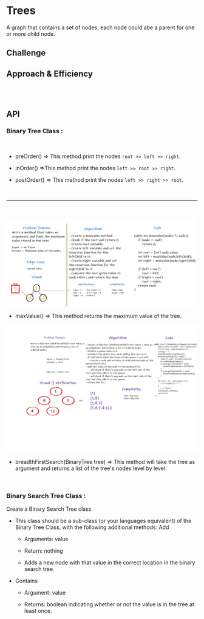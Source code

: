 # Trees

A graph that contains a set of nodes, each node could abe a parent for one or more child node.

## Challenge
<!-- Description of the challenge -->

## Approach & Efficiency
<!-- What approach did you take? Why? What is the Big O space/time for this approach? -->

<br>
<br>

## API

### Binary Tree Class :

  <br>

   - preOrder() => This method print the nodes `root >> left >> right`.

   - inOrder() =>This method print the nodes `left >> root >> right`.

   - postOrder() => This method print the nodes `left >> right >> root`.

   <br>
   <hr>
   <br>


   ![!](./c-c-maxValue-tree.png)

   - maxValue() => This method returns the maximum value of the tree.

   ![!](./code-ch-breadth.png)

   - breadthFirstSearch(BinaryTree tree) => This method will take the tree as argument and returns a list of the tree's nodes level by level.

   <br>

### Binary Search Tree Class : 


Create a Binary Search Tree class

   - This class should be a sub-class (or your languages equivalent) of the Binary Tree Class, with the following additional methods:
    Add
	
       - Arguments: value

       - Return: nothing

       - Adds a new node with that value in the correct location in the binary search tree.

   - Contains

       - Argument: value

       - Returns: boolean indicating whether or not the value is in the tree at least once.
